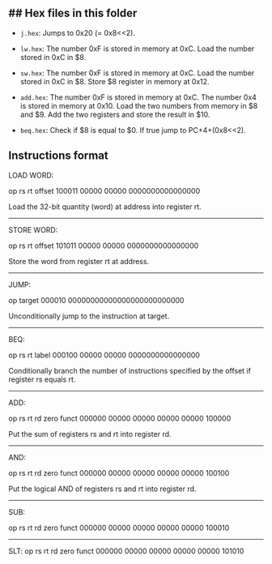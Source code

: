 ## ## Hex files in this folder

- `j.hex`: Jumps to 0x20 (= 0x8<<2).

- `lw.hex`: The number 0xF is stored in memory at 0xC. Load the number stored in 0xC in \$8.

- `sw.hex`: The number 0xF is stored in memory at 0xC. Load the number stored in 0xC in \$8. Store \$8 register in memory at 0x12.

- `add.hex`: The number 0xF is stored in memory at 0xC. The number 0x4 is stored in memory at 0x10. Load the two numbers from memory in \$8 and \$9. Add the two registers and store the result in \$10.

- `beq.hex`: Check if \$8 is equal to \$0. If true jump to PC+4+(0x8<<2).

## Instructions format

LOAD WORD:

op     rs    rt    offset
100011 00000 00000 0000000000000000

Load the 32-bit quantity (word) at address into register rt.

---

STORE WORD:

op     rs    rt    offset
101011 00000 00000 0000000000000000

Store the word from register rt at address.

---

JUMP:

op     target
000010 00000000000000000000000000

Unconditionally jump to the instruction at target.

---

BEQ:

op     rs    rt    label
000100 00000 00000 0000000000000000

Conditionally branch the number of instructions specified by the offset if
register rs equals rt.

---

ADD:

op     rs    rt    rd    zero  funct
000000 00000 00000 00000 00000 100000

Put the sum of registers rs and rt into register rd.

---

AND:

op     rs    rt    rd    zero  funct
000000 00000 00000 00000 00000 100100

Put the logical AND of registers rs and rt into register rd.

---

SUB:

op     rs    rt    rd    zero  funct
000000 00000 00000 00000 00000 100010

---

SLT:
op     rs    rt    rd    zero  funct
000000 00000 00000 00000 00000 101010
